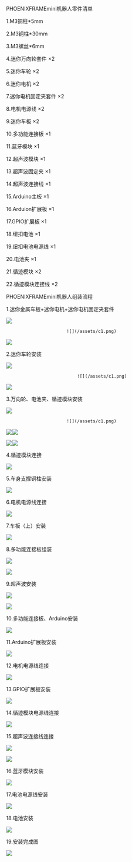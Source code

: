 PHOENIXFRAMEmini机器人零件清单

1.M3铜柱\*5mm

2.M3铜柱\*30mm

3.M3螺丝\*6mm

4.迷你万向轮套件 ×2

5.迷你车轮 ×2

6.迷你电机 ×2

7.迷你电机固定夹套件 ×2

8.电机电源线 ×2

9.迷你车板 ×2

10.多功能连接板 ×1

11.蓝牙模块 ×1

12.超声波模块 ×1

13.超声波固定夹 ×1

14.超声波连接线 ×1

15.Arduino主板 ×1

16.Arduion扩展板 ×1

17.GPIO扩展板 ×1

18.纽扣电池 ×1

19.纽扣电池电源线 ×1

20.电池夹 ×1

21.循迹模块 ×2

22.循迹模块连接线 ×2

PHOENIXFRAMEmini机器人组装流程

1.迷你金属车板+迷你电机+迷你电机固定夹套件

![](/assets/A2.jpg)

                           ![](/assets/c1.png)

![](/assets/A3.jpg)

2.迷你车轮安装

![](/assets/A4.jpg)

                               ![](/assets/c1.png)

![](/assets/A5.jpg)

3.万向轮、电池夹、循迹模块安装

![](/assets/A61.jpg)

                           ![](/assets/c1.png)

![](/assets/A7.jpg)![](/assets/A8.jpg)

![](/assets/A9.jpg)![](/assets/A10.jpg)

4.循迹模块连接

![](/assets/c2.png)

5.车身支撑铜柱安装

![](/assets/c3.png)

6.电机电源线连接

![](/assets/C4.png)

7.车板（上）安装

![](/assets/c5.png)

8.多功能连接板组装

![](/assets/c6.png)

![](/assets/C7.png)

9.超声波安装

![](/assets/C8.png)

![](/assets/C9.png)

10.多功能连接板、Arduino安装

![](/assets/C11.png)

11.Arduino扩展板安装

![](/assets/c12.png)

12.电机电源线连接

![](/assets/c13.png)

13.GPIO扩展板安装

![](/assets/C14.png)

14.循迹模块电源线连接

![](/assets/C15.png)

15.超声波连接线连接

![](/assets/c16.png)

![](/assets/C18.png)

16.蓝牙模块安装

![](/assets/C19.png)

17.电池电源线安装

![](/assets/C20.png)

18.电池安装

![](/assets/c22.png)

19.安装完成图

![](/assets/c24.png)

